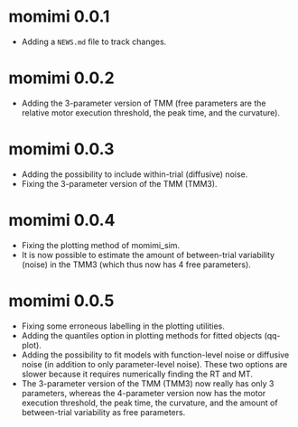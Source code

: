 # momimi 0.0.1

* Adding a `NEWS.md` file to track changes.

# momimi 0.0.2

* Adding the 3-parameter version of TMM (free parameters are the relative motor execution threshold, the peak time, and the curvature).

# momimi 0.0.3

* Adding the possibility to include within-trial (diffusive) noise.
* Fixing the 3-parameter version of the TMM (TMM3).

# momimi 0.0.4

* Fixing the plotting method of momimi_sim.
* It is now possible to estimate the amount of between-trial variability (noise) in the TMM3 (which thus now has 4 free parameters).

# momimi 0.0.5

* Fixing some erroneous labelling in the plotting utilities.
* Adding the quantiles option in plotting methods for fitted objects (qq-plot).
* Adding the possibility to fit models with function-level noise or diffusive noise (in addition to only parameter-level noise). These two options are slower because it requires numerically finding the RT and MT.
* The 3-parameter version of the TMM (TMM3) now really has only 3 parameters, whereas the 4-parameter version now has the motor execution threshold, the peak time, the curvature, and the amount of between-trial variability as free parameters.
